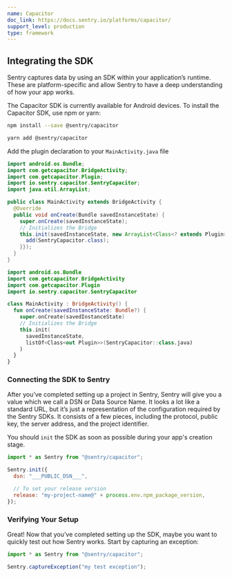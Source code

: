 ```yaml
---
name: Capacitor
doc_link: https://docs.sentry.io/platforms/capacitor/
support_level: production
type: framework
---
```


## Integrating the SDK

Sentry captures data by using an SDK within your application’s runtime. These are platform-specific and allow Sentry to have a deep understanding of how your app works.

The Capacitor SDK is currently available for Android devices.
To install the Capacitor SDK, use npm or yarn:

```bash {tabTitle:npm}
npm install --save @sentry/capacitor
```

```bash {tabTitle:Yarn}
yarn add @sentry/capacitor
```

Add the plugin declaration to your `MainActivity.java` file

```java {filename:MainActivity.java}
import android.os.Bundle;
import com.getcapacitor.BridgeActivity;
import com.getcapacitor.Plugin;
import io.sentry.capacitor.SentryCapacitor;
import java.util.ArrayList;

public class MainActivity extends BridgeActivity {
  @Override
  public void onCreate(Bundle savedInstanceState) {
    super.onCreate(savedInstanceState);
    // Initializes the Bridge
    this.init(savedInstanceState, new ArrayList<Class<? extends Plugin>>() {{
      add(SentryCapacitor.class);
    }});
  }
}
```

```kotlin
import android.os.Bundle
import com.getcapacitor.BridgeActivity
import com.getcapacitor.Plugin
import io.sentry.capacitor.SentryCapacitor

class MainActivity : BridgeActivity() {
  fun onCreate(savedInstanceState: Bundle?) {
    super.onCreate(savedInstanceState)
    // Initializes the Bridge
    this.init(
      savedInstanceState,
      listOf<Class<out Plugin>>(SentryCapacitor::class.java)
    )
  }
}
```

### Connecting the SDK to Sentry

After you’ve completed setting up a project in Sentry, Sentry will give you a value which we call a DSN or Data Source Name. It looks a lot like a standard URL, but it’s just a representation of the configuration required by the Sentry SDKs. It consists of a few pieces, including the protocol, public key, the server address, and the project identifier.

You should `init` the SDK as soon as possible during your app's creation stage.

```javascript
import * as Sentry from "@sentry/capacitor";

Sentry.init({
  dsn: "___PUBLIC_DSN___",

  // To set your release version
  release: "my-project-name@" + process.env.npm_package_version,
});
```

### Verifying Your Setup

Great! Now that you’ve completed setting up the SDK, maybe you want to quickly test out how Sentry works. Start by capturing an exception:

```javascript
import * as Sentry from "@sentry/capacitor";

Sentry.captureException("my test exception");
```
